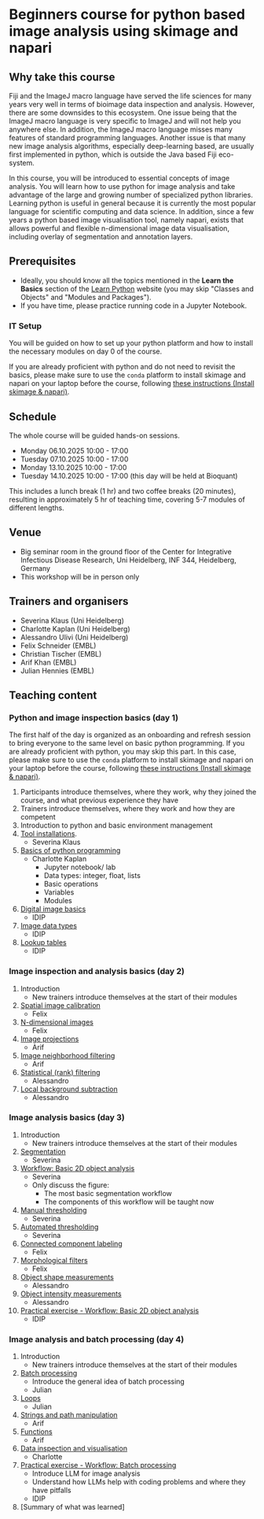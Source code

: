 # Beginners course for python based image analysis using skimage and napari

## Why take this course

Fiji and the ImageJ macro language have served the life sciences for many years very well in terms of bioimage data inspection and analysis. However, there are some downsides to this ecosystem. One issue being that the ImageJ macro language is very specific to ImageJ and will not help you anywhere else. In addition, the ImageJ macro language misses many features of standard programming languages. Another issue is that many new image analysis algorithms, especially deep-learning based, are usually first implemented in python, which is outside the Java based Fiji eco-system.

In this course, you will be introduced to essential concepts of image analysis. You will learn how to use python for image analysis and take advantage of the large and growing number of specialized python libraries. Learning python is useful in general because it is currently the most popular language for scientific computing and data science. In addition, since a few years a python based image visualisation tool, namely napari, exists that allows powerful and flexible n-dimensional image data visualisation, including overlay of segmentation and annotation layers.

## Prerequisites

* Ideally, you should know all the topics mentioned in the **Learn the Basics** section of the [Learn Python](https://www.learnpython.org/en/Welcome) website (you may skip "Classes and Objects" and "Modules and Packages").
* If you have time, please practice running code in a Jupyter Notebook. 

### IT Setup

You will be guided on how to set up your python platform and how to install the necessary modules on day 0 of the course.  

If you are already proficient with python and do not need to revisit the basics, please make sure to use the `conda` platform to install skimage and napari on your laptop before the course, following [these instructions (Install skimage & napari)](https://neubias.github.io/training-resources/tool_installation/index.html#skimage_napari). 

## Schedule

The whole course will be guided hands-on sessions.

- Monday 06.10.2025 10:00 - 17:00
- Tuesday 07.10.2025 10:00 - 17:00
- Monday 13.10.2025 10:00 - 17:00
- Tuesday 14.10.2025 10:00 - 17:00 (this day will be held at Bioquant)

This includes a lunch break (1 hr) and two coffee breaks (20 minutes), resulting in approximately 5 hr of teaching time, covering 5-7 modules of different lengths.

## Venue

- Big seminar room in the ground floor of the Center for Integrative Infectious Disease Research, Uni Heidelberg, INF 344, Heidelberg, Germany
- This workshop will be in person only

## Trainers and organisers

- Severina Klaus (Uni Heidelberg)
- Charlotte Kaplan (Uni Heidelberg)
- Alessandro Ulivi (Uni Heidelberg)
- Felix Schneider (EMBL)
- Christian Tischer (EMBL)
- Arif Khan (EMBL)
- Julian Hennies (EMBL)

## Teaching content

### Python and image inspection basics (day 1)

The first half of the day is organized as an onboarding and refresh session to bring everyone to the same level on basic python programming. If you are already proficient with python, you may skip this part. In this case, please make sure to use the `conda` platform to install skimage and napari on your laptop before the course, following [these instructions (Install skimage & napari)](https://neubias.github.io/training-resources/tool_installation/index.html#skimage_napari). 

1. Participants introduce themselves, where they work, why they joined the course, and what previous experience they have
1. Trainers introduce themselves, where they work and how they are competent
1. Introduction to python and basic environment management
1. [Tool installations](https://neubias.github.io/training-resources/tool_installation/index.html#skimage_napari).
   - Severina Klaus
1. [Basics of python programming](https://heibox.uni-heidelberg.de/d/da0a61ef203347c7aff2/)
   - Charlotte Kaplan
       - Jupyter notebook/ lab
       - Data types: integer, float, lists
       - Basic operations
       - Variables
       - Modules
1. [Digital image basics](https://neubias.github.io/training-resources/pixels/index.html)
    - IDIP
1. [Image data types](https://neubias.github.io/training-resources/datatypes/index.html) 
    - IDIP
1. [Lookup tables](https://neubias.github.io/training-resources/lut/index.html)
    - IDIP

### Image inspection and analysis basics (day 2)

1. Introduction
    - New trainers introduce themselves at the start of their modules
1. [Spatial image calibration](https://neubias.github.io/training-resources/spatial_calibration/index.html) 
    - Felix
1. [N-dimensional images](https://neubias.github.io/training-resources/multidimensional_image_basics/)
    - Felix
1. [Image projections](https://neubias.github.io/training-resources/projections/index.html)
    - Arif
1. [Image neighborhood filtering](https://neubias.github.io/training-resources/filter_neighbourhood/index.html)
    - Arif
1. [Statistical (rank) filtering](https://neubias.github.io/training-resources/filter_statistical/index.html)
    - Alessandro
1. [Local background subtraction](https://neubias.github.io/training-resources/local_background_correction/index.html)
    - Alessandro

### Image analysis basics (day 3)
1. Introduction
    - New trainers introduce themselves at the start of their modules
1. [Segmentation](https://neubias.github.io/training-resources/segmentation/index.html)
    - Severina
1. [Workflow: Basic 2D object analysis](https://neubias.github.io/training-resources/workflow_segment_2d_nuclei_measure_shape/index.html)
    - Severina
    - Only discuss the figure:
        - The most basic segmentation workflow
        - The components of this workflow will be taught now
1. [Manual thresholding](https://neubias.github.io/training-resources/binarization/index.html)
    - Severina
1. [Automated thresholding](https://neubias.github.io/training-resources/auto_threshold/index.html) 
    - Severina
1. [Connected component labeling](https://neubias.github.io/training-resources/connected_components/index.html)
    - Felix
1. [Morphological filters](https://neubias.github.io/training-resources/filter_morphological/index.html)
    - Felix
1. [Object shape measurements](https://neubias.github.io/training-resources/measure_shapes/index.html)
    - Alessandro
1. [Object intensity measurements](https://neubias.github.io/training-resources/measure_intensities/index.html)
    - Alessandro
1. [Practical exercise - Workflow: Basic 2D object analysis](https://neubias.github.io/training-resources/workflow_segment_2d_nuclei_measure_shape/index.html)
    - IDIP

### Image analysis and batch processing (day 4)
1. Introduction
    - New trainers introduce themselves at the start of their modules
1. [Batch processing](https://neubias.github.io/training-resources/batch_processing/index.html)
    - Introduce the general idea of batch processing
    - Julian
1. [Loops](https://neubias.github.io/training-resources/script_for_loop/index.html)
    - Julian
1. [Strings and path manipulation](https://neubias.github.io/training-resources/string_concat/index.html)
    - Arif
1. [Functions](https://neubias.github.io/training-resources/script_functions/index.html)
    - Arif
1. [Data inspection and visualisation](https://heibox.uni-heidelberg.de/f/a87f2d394cf442be8a7d/?dl=1)
    - Charlotte
1. [Practical exercise - Workflow: Batch processing](https://neubias.github.io/training-resources/batch_processing/index.html)
    - Introduce LLM for image analysis
    - Understand how LLMs help with coding problems and where they have pitfalls 
    - IDIP
1. [Summary of what was learned]




